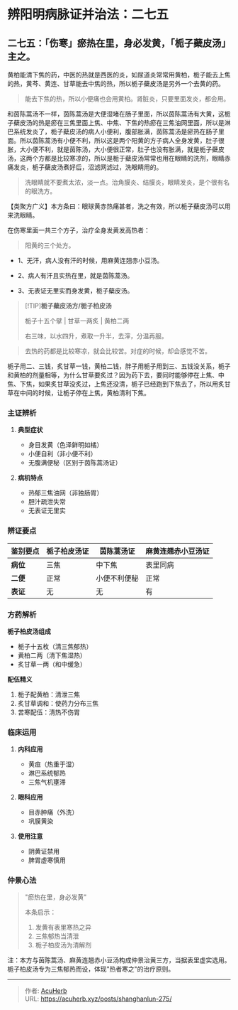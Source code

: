 # 辨阳明病脉证并治法：二七五


## 二七五：「伤寒」瘀热在里，身必发黄，「栀子蘗皮汤」主之。

<!--more-->

黄柏能清下焦的药，中医的热就是西医的炎，如尿道炎常常用黄柏，栀子能去上焦的热，黄芩、黄连、甘草能去中焦的热，所以栀子蘗皮汤是另外一个去黄的药。

> 能去下焦的热，所以小便痛也会用黄柏。肾脏炎，只要里面发炎，都会用。

和茵陈蒿汤不一样，茵陈蒿汤是大便湿堵在肠子里面，所以茵陈蒿汤有大黄，这栀子蘗皮汤的热是瘀在三焦里面上焦、中焦、下焦的热瘀在三焦油网里面，所以是淋巴系统发炎了，栀子蘗皮汤的病人小便利，腹部胀满，茵陈蒿汤是瘀热在肠子里面。所以茵陈蒿汤有小便不利，所以这是两个阳黄的方子病人全身发黄，肚子很胀，大小便不利，就是茵陈汤，大小便很正常，肚子也没有胀满，就是栀子蘗皮汤，这两个方都是比较寒凉的，所以是栀于蘗皮汤常常也用在眼睛的洗剂，眼睛赤痛发炎，栀子蘗皮汤煮好后，沼滤网滤过，洗眼睛用的。

> 洗眼睛就不要煮太浓，淡一点。治角膜炎、结膜炎，眼睛发炎，是个很有名的眼洗方。

【类聚方广义】本方条曰：眼球黄赤热痛甚者，洗之有效，所以栀子蘗皮汤可以用来洗眼睛。

在伤寒里面一共三个方子，治疗全身发黄发高热者：

> 阳黄的三个处方。

- 1、无汗，病人没有汗的时候，用麻黄连翘赤小豆汤。

- 2、病人有汗且实热在里，就是茵陈蒿汤。

- 3、无表证无里实而身发黄，栀子蘗皮汤。

> [!TIP]**栀子蘗皮汤方/栀子柏皮汤**
> 
> 栀子十五个擘 | 甘草一两炙 | 黄柏二两
> 
> 右三味，以水四升，煮取一升半，去滓，分温再服。

> 去热的药都是比较寒凉，就会比较苦。对症的时候，却会感觉不苦。

栀子用二、三钱，炙甘草一钱，黄柏二钱，胖子用栀子用到三、五钱没关系，栀子和黄柏的剂量相等，为什么甘草要炙过？因为药下去，要同时能够停在上焦、中焦、下焦，如果炙甘草没炙过，上焦还没清，栀子已经跑到下焦去了，所以用炙甘草在中间的时候，让栀子停在上焦，黄柏清利下焦。

### 主证辨析
1. **典型症状**
   - 身目发黄（色泽鲜明如橘）
   - 小便自利（非小便不利）
   - 无腹满便秘（区别于茵陈蒿汤证）

2. **病机特点**
   - 热郁三焦油网（非独肠胃）
   - 胆汁疏泄失常
   - 无表证无里实

### 辨证要点
| **鉴别要点** | **栀子柏皮汤证** | **茵陈蒿汤证** | **麻黄连翘赤小豆汤证** |
|--------------|------------------|----------------|------------------------|
| **病位**     | 三焦             | 中下焦         | 表里同病              |
| **二便**     | 正常             | 小便不利便秘   | 正常                  |
| **表证**     | 无               | 无             | 有                    |

### 方药解析
**栀子柏皮汤组成**
- 栀子十五枚（清三焦郁热）
- 黄柏二两（清下焦湿热）
- 炙甘草一两（和中缓急）

**配伍精义**
1. 栀子配黄柏：清泄三焦
2. 炙甘草调和：使药力分布三焦
3. 苦寒配伍：清热不伤胃

### 临床运用
1. **内科应用**
   - 黄疸（热重于湿）
   - 淋巴系统郁热
   - 三焦气机壅滞

2. **眼科应用**
   - 目赤肿痛（外洗）
   - 巩膜黄染

3. **使用注意**
   - 阴黄证禁用
   - 脾胃虚寒慎用

### 仲景心法
> "瘀热在里，身必发黄"
> 
> 本条启示：
> 1. 发黄有表里寒热之异
> 2. 三焦郁热当清泄
> 3. 栀子柏皮汤为清解剂

注：本方与茵陈蒿汤、麻黄连翘赤小豆汤构成仲景治黄三方，当据表里虚实选用。栀子柏皮汤专为三焦郁热而设，体现"热者寒之"的治疗原则。

---

> 作者: [AcuHerb](https://acuherb.xyz)  
> URL: https://acuherb.xyz/posts/shanghanlun-275/  

